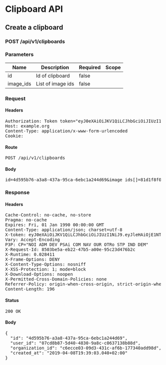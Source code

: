 # Clipboard API

## Create a clipboard

### POST /api/v1/clipboards

### Parameters

| Name | Description | Required | Scope |
|------|-------------|----------|-------|
| id | Id of clipboard | false |  |
| image_ids | List of image ids | false |  |

### Request

#### Headers

<pre>Authorization: Token token=&quot;eyJ0eXAiOiJKV1QiLCJhbGciOiJIUzI1NiJ9.eyJleHAiOjE1NTQ3NTk1NDMsImlhdCI6MTU1NDc0NTE0MywidXNlcl9pZCI6IjA3Y2Q4Yjg3LTVkNDAtNDgzMC05YThjLWMwNjM3MTM4Yjg4ZCIsImFiaWxpdGllcyI6eyIwMDEwMDAwMDEyM0JCMjM4Ijp7IkFjY2VzcyI6eyJpbWFnZV9jb3B5Ijp0cnVlfX19fQ.Oznnv3R9_C-3A4rpw7TAfhghbr4XKxdjHZzdN6AocfM&quot;
Host: example.org
Content-Type: application/x-www-form-urlencoded
Cookie: </pre>

#### Route

<pre>POST /api/v1/clipboards</pre>

#### Body

<pre>id=4d595b76-a3a8-437a-95ca-6ebc1a244d69&image_ids[]=81d1f8f0-0e44-4a4f-b347-f0d6c8049d3d&image_ids[]=bcf7c2ee-d27c-416a-8bfa-0592eb51f976&image_ids[]=deb377ba-7c22-49d7-8164-9affd2ede1ac</pre>

### Response

#### Headers

<pre>Cache-Control: no-cache, no-store
Pragma: no-cache
Expires: Fri, 01 Jan 1990 00:00:00 GMT
Content-Type: application/json; charset=utf-8
X-token: eyJ0eXAiOiJKV1QiLCJhbGciOiJIUzI1NiJ9.eyJleHAiOjE1NTQ3NTk1NDMsImlhdCI6MTU1NDc0NTE0MywidXNlcl9pZCI6IjA3Y2Q4Yjg3LTVkNDAtNDgzMC05YThjLWMwNjM3MTM4Yjg4ZCIsImFiaWxpdGllcyI6eyIwMDEwMDAwMDEyM0JCMjM4Ijp7IkFjY2VzcyI6eyJpbWFnZV9jb3B5Ijp0cnVlfX19fQ.Oznnv3R9_C-3A4rpw7TAfhghbr4XKxdjHZzdN6AocfM
Vary: Accept-Encoding
P3P: CP=&quot;NOI ADM DEV PSAi COM NAV OUR OTRo STP IND DEM&quot;
X-Request-Id: 8503be5a-eb22-47b5-a00e-95c23d476b2c
X-Runtime: 0.028411
X-Frame-Options: DENY
X-Content-Type-Options: nosniff
X-XSS-Protection: 1; mode=block
X-Download-Options: noopen
X-Permitted-Cross-Domain-Policies: none
Referrer-Policy: origin-when-cross-origin, strict-origin-when-cross-origin
Content-Length: 196</pre>

#### Status

<pre>200 OK</pre>

#### Body

<pre>{
  "id": "4d595b76-a3a8-437a-95ca-6ebc1a244d69",
  "user_id": "07cd8b87-5d40-4830-9a8c-c0637138b88d",
  "organization_id": "c6ecce03-09d3-431c-af6b-177340add98d",
  "created_at": "2019-04-08T19:39:03.040+02:00"
}</pre>
